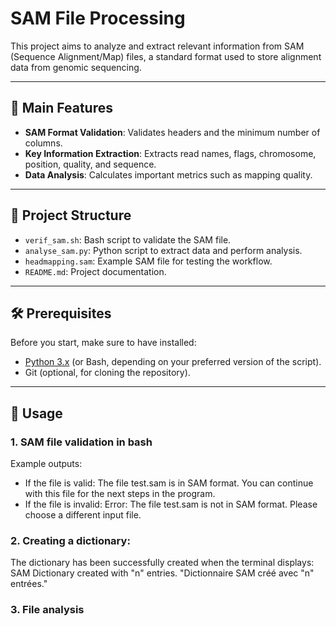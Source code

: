 # SAM File Processing

This project aims to analyze and extract relevant information from SAM (Sequence Alignment/Map) files, a standard format used to store alignment data from genomic sequencing.

---
## 🚀 Main Features

- **SAM Format Validation**: Validates headers and the minimum number of columns.
- **Key Information Extraction**: Extracts read names, flags, chromosome, position, quality, and sequence.
- **Data Analysis**: Calculates important metrics such as mapping quality.

---
## 📂 Project Structure

- `verif_sam.sh`: Bash script to validate the SAM file.
- `analyse_sam.py`: Python script to extract data and perform analysis.
- `headmapping.sam`: Example SAM file for testing the workflow.
- `README.md`: Project documentation.

---
## 🛠 Prerequisites
Before you start, make sure to have installed:
- [Python 3.x](https://www.python.org/) (or Bash, depending on your preferred version of the script).
- Git (optional, for cloning the repository).

---
## 🚀 Usage
### 1. SAM file validation in bash
Example outputs:
* If the file is valid:
  The file test.sam is in SAM format.
  You can continue with this file for the next steps in the program.
* If the file is invalid:
  Error: The file test.sam is not in SAM format.
  Please choose a different input file.
### 2. Creating a dictionary:
The dictionary has been successfully created when the terminal displays: SAM Dictionary created with "n" entries. "Dictionnaire SAM créé avec "n" entrées."
### 3. File analysis
